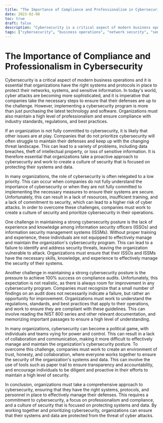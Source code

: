 ```yaml
---
title: "The Importance of Compliance and Professionalism in Cybersecurity"
date: 2023-02-08
toc: true
draft: false
description: "Cybersecurity is a critical aspect of modern business operations and requires a comprehensive approach that involves the right systems, protocols, and personnel to effectively manage defenses against cyberattacks."
tags: ["cybersecurity", "business operations", "network security", "sensitive information", "cyberattacks", "technology", "software", "professionalism", "compliance", "industry standards", "regulations", "best practices", "priority", "culture of security", "data breaches", "intellectual property", "proactive approach", "low priority", "lack of resources", "training", "commitment to security", "information security officers (ISSOs)", "information security management systems (ISSMs)", "training and experience", "security threats", "100% success on compliance audits", "regulations", "standards", "best practices", "NIST 800 series", "political game", "trust", "honesty", "collaboration", "papertrail", "transparency", "accountability"]
---
```

# The Importance of Compliance and Professionalism in Cybersecurity

Cybersecurity is a critical aspect of modern business operations and it is essential that organizations have the right systems and protocols in place to protect their networks, systems, and sensitive information. In today's world, cyber attacks are becoming more sophisticated, and it is imperative that companies take the necessary steps to ensure that their defenses are up to the challenge. However, implementing a cybersecurity program is more than just purchasing the latest technology and software. Organizations must also maintain a high level of professionalism and ensure compliance with industry standards, regulations, and best practices.

If an organization is not fully committed to cybersecurity, it is likely that other issues are at play. Companies that do not prioritize cybersecurity will often struggle to maintain their defenses and keep up with the changing threat landscape. This can lead to a variety of problems, including data breaches, theft of intellectual property, or loss of sensitive information. It is therefore essential that organizations take a proactive approach to cybersecurity and work to create a culture of security that is focused on protecting their systems and data.

In many organizations, the role of cybersecurity is often relegated to a low priority. This can occur when companies do not fully understand the importance of cybersecurity or when they are not fully committed to implementing the necessary measures to ensure their systems are secure. Unfortunately, this can result in a lack of resources, insufficient training, and a lack of commitment to security, which can lead to a higher risk of cyber attacks. In order to overcome these challenges, companies must work to create a culture of security and prioritize cybersecurity in their operations.

One challenge in maintaining a strong cybersecurity posture is the lack of experience and knowledge among information security officers (ISSOs) and information security management systems (ISSMs). Without proper training and experience, these individuals are not equipped to effectively manage and maintain the organization's cybersecurity program. This can lead to a failure to identify and address security threats, leaving the organization vulnerable to attack. Organizations must ensure that their ISSOs and ISSMs have the necessary skills, knowledge, and experience to effectively manage the security of their systems.

Another challenge in maintaining a strong cybersecurity posture is the pressure to achieve 100% success on compliance audits. Unfortunately, this expectation is not realistic, as there is always room for improvement in any cybersecurity program. Companies must recognize that a small number of findings on an audit does not necessarily indicate a failure, but rather an opportunity for improvement. Organizations must work to understand the regulations, standards, and best practices that apply to their operations, and work to ensure they are compliant with these guidelines. This can involve reading the NIST 800 series and other relevant documentation, and memorizing important passages to ensure a high level of understanding.

In many organizations, cybersecurity can become a political game, with individuals and teams vying for power and control. This can result in a lack of collaboration and communication, making it more difficult to effectively manage and maintain the organization's cybersecurity posture. To overcome this challenge, companies must work to create an environment of trust, honesty, and collaboration, where everyone works together to ensure the security of the organization's systems and data. This can involve the use of tools such as paper trail to ensure transparency and accountability, and encourage individuals to be diligent and proactive in their efforts to maintain a high level of security.

In conclusion, organizations must take a comprehensive approach to cybersecurity, ensuring that they have the right systems, protocols, and personnel in place to effectively manage their defenses. This requires a commitment to cybersecurity, a focus on professionalism and compliance, and a culture of security that is focused on protecting systems and data. By working together and prioritizing cybersecurity, organizations can ensure that their systems and data are protected from the threat of cyber attacks.